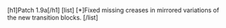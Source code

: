 [h1]Patch 1.9a[/h1]
[list]
[*]Fixed missing creases in mirrored variations of the new transition blocks.
[/list]